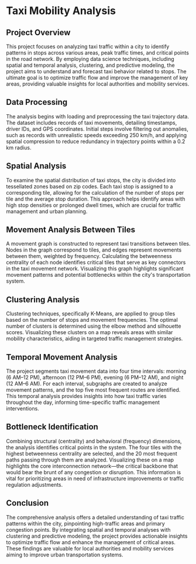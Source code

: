 # Taxi Mobility Analysis
## Project Overview
This project focuses on analyzing taxi traffic within a city to identify patterns in stops across various areas, peak traffic times, and critical points in the road network. By employing data science techniques, including spatial and temporal analysis, clustering, and predictive modeling, the project aims to understand and forecast taxi behavior related to stops. The ultimate goal is to optimize traffic flow and improve the management of key areas, providing valuable insights for local authorities and mobility services.

## Data Processing
The analysis begins with loading and preprocessing the taxi trajectory data. The dataset includes records of taxi movements, detailing timestamps, driver IDs, and GPS coordinates. Initial steps involve filtering out anomalies, such as records with unrealistic speeds exceeding 250 km/h, and applying spatial compression to reduce redundancy in trajectory points within a 0.2 km radius.

## Spatial Analysis
To examine the spatial distribution of taxi stops, the city is divided into tessellated zones based on zip codes. Each taxi stop is assigned to a corresponding tile, allowing for the calculation of the number of stops per tile and the average stop duration. This approach helps identify areas with high stop densities or prolonged dwell times, which are crucial for traffic management and urban planning.

## Movement Analysis Between Tiles
A movement graph is constructed to represent taxi transitions between tiles. Nodes in the graph correspond to tiles, and edges represent movements between them, weighted by frequency. Calculating the betweenness centrality of each node identifies critical tiles that serve as key connectors in the taxi movement network. Visualizing this graph highlights significant movement patterns and potential bottlenecks within the city's transportation system.

## Clustering Analysis
Clustering techniques, specifically K-Means, are applied to group tiles based on the number of stops and movement frequencies. The optimal number of clusters is determined using the elbow method and silhouette scores. Visualizing these clusters on a map reveals areas with similar mobility characteristics, aiding in targeted traffic management strategies.

## Temporal Movement Analysis
The project segments taxi movement data into four time intervals: morning (6 AM–12 PM), afternoon (12 PM–6 PM), evening (6 PM–12 AM), and night (12 AM–6 AM). For each interval, subgraphs are created to analyze movement patterns, and the top five most frequent routes are identified. This temporal analysis provides insights into how taxi traffic varies throughout the day, informing time-specific traffic management interventions.

## Bottleneck Identification
Combining structural (centrality) and behavioral (frequency) dimensions, the analysis identifies critical points in the system. The four tiles with the highest betweenness centrality are selected, and the 20 most frequent paths passing through them are analyzed. Visualizing these on a map highlights the core interconnection network—the critical backbone that would bear the brunt of any congestion or disruption. This information is vital for prioritizing areas in need of infrastructure improvements or traffic regulation adjustments.

## Conclusion
The comprehensive analysis offers a detailed understanding of taxi traffic patterns within the city, pinpointing high-traffic areas and primary congestion points. By integrating spatial and temporal analyses with clustering and predictive modeling, the project provides actionable insights to optimize traffic flow and enhance the management of critical areas. These findings are valuable for local authorities and mobility services aiming to improve urban transportation systems.
